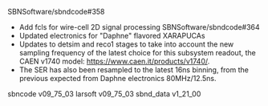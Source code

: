 SBNSoftware/sbndcode#358
  - Add fcls for wire-cell 2D signal processing
SBNSoftware/sbndcode#364
  - Updated electronics for "Daphne" flavored XARAPUCAs
  - Updates to detsim and reco1 stages to take into account the new sampling frequency of the latest choice for this subsystem readout, the CAEN v1740 model: https://www.caen.it/products/v1740/.
  - The SER has also been resampled to the latest 16ns binning, from the previous expected from Daphne electronics 80MHz/12.5ns.

sbncode v09_75_03
larsoft v09_75_03
sbnd_data v1_21_00
